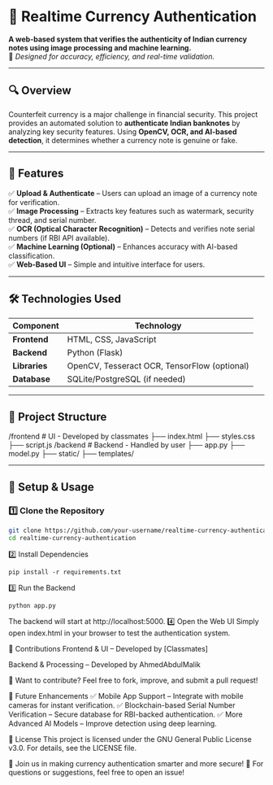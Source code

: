 # 🏦 Realtime Currency Authentication

**A web-based system that verifies the authenticity of Indian currency notes using image processing and machine learning.**  
🚀 *Designed for accuracy, efficiency, and real-time validation.*

---

## 🔍 Overview
Counterfeit currency is a major challenge in financial security. This project provides an automated solution to **authenticate Indian banknotes** by analyzing key security features. Using **OpenCV, OCR, and AI-based detection**, it determines whether a currency note is genuine or fake.

---

## 🌟 Features
✅ **Upload & Authenticate** – Users can upload an image of a currency note for verification.  
✅ **Image Processing** – Extracts key features such as watermark, security thread, and serial number.  
✅ **OCR (Optical Character Recognition)** – Detects and verifies note serial numbers (if RBI API available).  
✅ **Machine Learning (Optional)** – Enhances accuracy with AI-based classification.  
✅ **Web-Based UI** – Simple and intuitive interface for users.  

---

## 🛠️ Technologies Used
| Component  | Technology |
|------------|------------|
| **Frontend**  | HTML, CSS, JavaScript |
| **Backend**   | Python (Flask) |
| **Libraries** | OpenCV, Tesseract OCR, TensorFlow (optional) |
| **Database**  | SQLite/PostgreSQL (if needed) |

---

## 📂 Project Structure
/frontend # UI - Developed by classmates ├── index.html ├── styles.css ├── script.js /backend # Backend - Handled by user ├── app.py ├── model.py ├── static/ ├── templates/

---

## 🚀 Setup & Usage

### 1️⃣ Clone the Repository  
```sh
git clone https://github.com/your-username/realtime-currency-authentication.git
cd realtime-currency-authentication
```
2️⃣ Install Dependencies
```
pip install -r requirements.txt
```
3️⃣ Run the Backend
```
python app.py
```
The backend will start at http://localhost:5000.
4️⃣ Open the Web UI
Simply open index.html in your browser to test the authentication system.

🎯 Contributions
Frontend & UI – Developed by [Classmates]

Backend & Processing – Developed by AhmedAbdulMalik

🔧 Want to contribute? Feel free to fork, improve, and submit a pull request!

📌 Future Enhancements
✅ Mobile App Support – Integrate with mobile cameras for instant verification.
✅ Blockchain-based Serial Number Verification – Secure database for RBI-backed authentication.
✅ More Advanced AI Models – Improve detection using deep learning.

📜 License
This project is licensed under the GNU General Public License v3.0.
For details, see the LICENSE file.

🚀 Join us in making currency authentication smarter and more secure!
💬 For questions or suggestions, feel free to open an issue!

